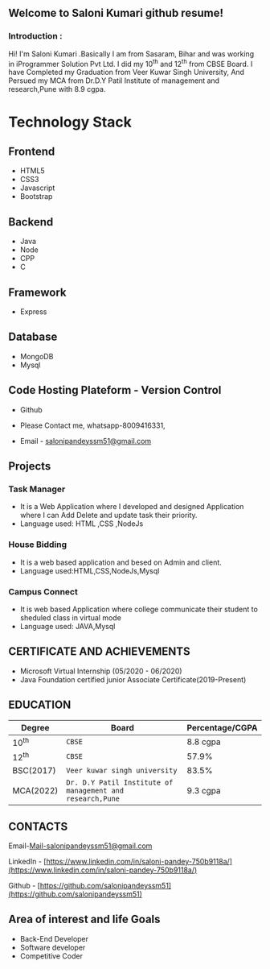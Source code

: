 ## Welcome to Saloni Kumari github resume!

### Introduction :
Hi! I'm Saloni Kumari .Basically I am from Sasaram, Bihar and was working in iProgrammer Solution Pvt Ltd.
I did my 10<sup>th</sup> and 12<sup>th</sup> from CBSE  Board. I have Completed my Graduation from Veer Kuwar Singh University,
And  Persued my MCA from Dr.D.Y Patil Institute of management and research,Pune with 8.9 cgpa.


# Technology Stack

## Frontend 
 

 - HTML5
 - CSS3 
 - Javascript
 - Bootstrap
 
 ## Backend

 - Java
 - Node
 - CPP
 - C

 ## Framework
 - Express

 ## Database 
 - MongoDB
 - Mysql

 ## Code Hosting Plateform - Version Control
 
 - Github




 - Please Contact me, whatsapp-8009416331, 
 - Email - salonipandeyssm51@gmail.com

 
## Projects

### Task Manager

-   It is a Web Application where I developed and designed Application where I can Add Delete and update task their priority.
-   Language used: HTML ,CSS ,NodeJs

### House Bidding

-   It is a web based application and besed on Admin and client.
-   Language used:HTML,CSS,NodeJs,Mysql

### Campus Connect

-   It is web based Application where college communicate their student to sheduled class in virtual mode
-   Language used: JAVA,Mysql

## CERTIFICATE AND ACHIEVEMENTS
-   Microsoft Virtual Internship (05/2020 - 06/2020)
-   Java Foundation certified junior Associate Certificate(2019-Present)

## EDUCATION
|Degree                |Board|Percentage/CGPA|
|----------------|-------------------------------|-----------------------------|
|10<sup>th</sup>|`CBSE`            |8.8 cgpa            |
|12<sup>th</sup>|`CBSE`            |57.9%            |
|BSC(2017)         |`Veer kuwar singh university`|83.5%|
|MCA(2022)|`Dr. D.Y Patil Institute of management and research,Pune`|9.3 cgpa|

##  CONTACTS

Email-[Mail-salonipandeyssm51@gmail.com](mailto:salonipandeyssm51@gmail.com)

LinkedIn - [https://www.linkedin.com/in/saloni-pandey-750b9118a/](https://www.linkedin.com/in/saloni-pandey-750b9118a/)

Github - [https://github.com/salonipandeyssm51](https://github.com/salonipandeyssm51)


## Area of interest and life Goals

-   Back-End Developer
-   Software developer
-   Competitive Coder

